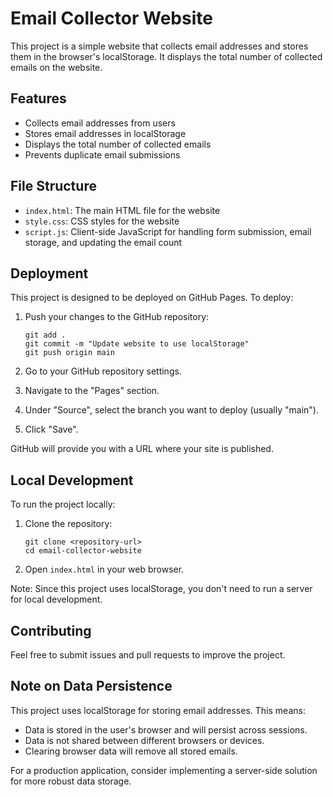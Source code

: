 # Email Collector Website

This project is a simple website that collects email addresses and stores them in the browser's localStorage. It displays the total number of collected emails on the website.

## Features

- Collects email addresses from users
- Stores email addresses in localStorage
- Displays the total number of collected emails
- Prevents duplicate email submissions

## File Structure

- `index.html`: The main HTML file for the website
- `style.css`: CSS styles for the website
- `script.js`: Client-side JavaScript for handling form submission, email storage, and updating the email count

## Deployment

This project is designed to be deployed on GitHub Pages. To deploy:

1. Push your changes to the GitHub repository:
   ```
   git add .
   git commit -m "Update website to use localStorage"
   git push origin main
   ```

2. Go to your GitHub repository settings.
3. Navigate to the "Pages" section.
4. Under "Source", select the branch you want to deploy (usually "main").
5. Click "Save".

GitHub will provide you with a URL where your site is published.

## Local Development

To run the project locally:

1. Clone the repository:
   ```
   git clone <repository-url>
   cd email-collector-website
   ```

2. Open `index.html` in your web browser.

Note: Since this project uses localStorage, you don't need to run a server for local development.

## Contributing

Feel free to submit issues and pull requests to improve the project.

## Note on Data Persistence

This project uses localStorage for storing email addresses. This means:
- Data is stored in the user's browser and will persist across sessions.
- Data is not shared between different browsers or devices.
- Clearing browser data will remove all stored emails.

For a production application, consider implementing a server-side solution for more robust data storage.